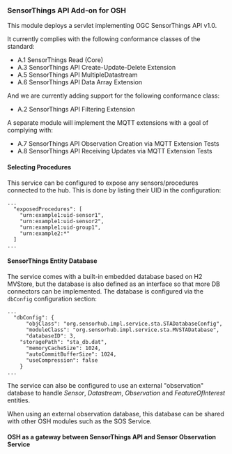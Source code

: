 ### SensorThings API Add-on for OSH

This module deploys a servlet implementing OGC SensorThings API v1.0.

It currently complies with the following conformance classes of the standard:

- A.1 SensorThings Read (Core)
- A.3 SensorThings API Create-Update-Delete Extension
- A.5 SensorThings API MultipleDatastream
- A.6 SensorThings API Data Array Extension

And we are currently adding support for the following conformance class:

- A.2 SensorThings API Filtering Extension

A separate module will implement the MQTT extensions with a goal of complying with:

- A.7 SensorThings API Observation Creation via MQTT Extension Tests
- A.8 SensorThings API Receiving Updates via MQTT Extension Tests


#### Selecting Procedures

This service can be configured to expose any sensors/procedures connected to the hub. This is done by listing their UID in the configuration:

```
...
  "exposedProcedures": [
    "urn:example1:uid-sensor1",
    "urn:example1:uid-sensor2",
    "urn:example1:uid-group1",
    "urn:example2:*"
  ]
...
```


#### SensorThings Entity Database

The service comes with a built-in embedded database based on H2 MVStore, but the database is also defined as an interface so that more DB connectors can be implemented. The database is configured via the `dbConfig` configuration section:

```
...
  "dbConfig": {
	  "objClass": "org.sensorhub.impl.service.sta.STADatabaseConfig",
	  "moduleClass": "org.sensorhub.impl.service.sta.MVSTADatabase",
	  "databaseID": 3,
    "storagePath": "sta_db.dat",
	  "memoryCacheSize": 1024,
	  "autoCommitBufferSize": 1024,
	  "useCompression": false
	}
...
```

The service can also be configured to use an external "observation" database to handle *Sensor*, *Datastream*, *Observation* and *FeatureOfInterest* entities.

When using an external observation database, this database can be shared with other OSH modules such as the SOS Service.


#### OSH as a gateway between SensorThings API and Sensor Observation Service


